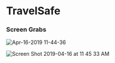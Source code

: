 # TravelSafe

### Screen Grabs

![Apr-16-2019 11-44-36](https://user-images.githubusercontent.com/34728115/56232014-0d10ff00-603d-11e9-9076-daa7ced044b5.gif)

![Screen Shot 2019-04-16 at 11 45 33 AM](https://user-images.githubusercontent.com/34728115/56232090-30d44500-603d-11e9-955d-5953fe9e5937.png)
